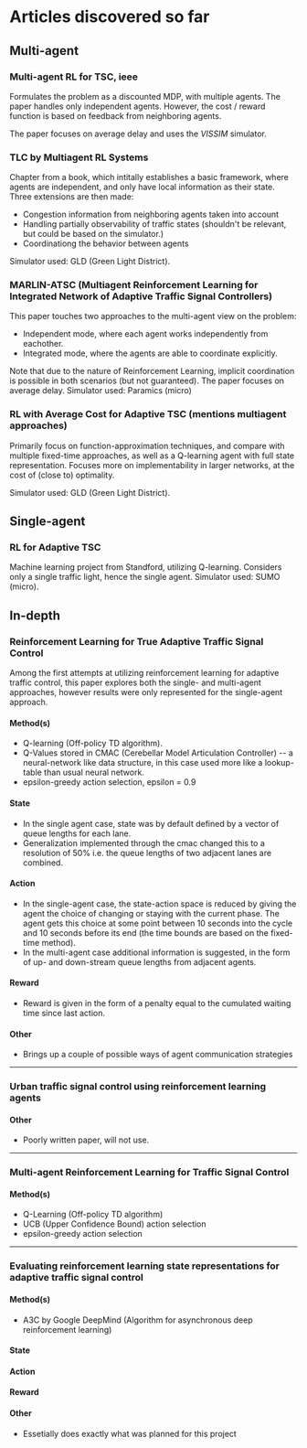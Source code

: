 # Articles discovered so far

## Multi-agent

### Multi-agent RL for TSC, ieee

Formulates the problem as a discounted MDP, with multiple agents.
The paper handles only independent agents. However, the cost / reward function is based on feedback from neighboring agents.

The paper focuses on average delay and uses the _VISSIM_ simulator.

### TLC by Multiagent RL Systems

Chapter from a book, which intitally establishes a basic framework, where agents are independent, and only have local information as their state. Three extensions are then made:

* Congestion information from neighboring agents taken into account
* Handling partially observability of traffic states (shouldn't be relevant, but could be based on the simulator.)
* Coordinationg the behavior between agents

Simulator used: GLD (Green Light District).

### MARLIN-ATSC (Multiagent Reinforcement Learning for Integrated Network of Adaptive Traffic Signal Controllers)

This paper touches two approaches to the multi-agent view on the problem:

* Independent mode, where each agent works independently from eachother.
* Integrated mode, where the agents are able to coordinate explicitly.

Note that due to the nature of Reinforcement Learning, implicit coordination is possible in both scenarios (but not guaranteed).
The paper focuses on average delay.
Simulator used: Paramics (micro)

### RL with Average Cost for Adaptive TSC (mentions multiagent approaches)

Primarily focus on function-approximation techniques, and compare with multiple fixed-time approaches, as well as a Q-learning agent with full state representation.
Focuses more on implementability in larger networks, at the cost of (close to) optimality.

Simulator used: GLD (Green Light District).

## Single-agent

### RL for Adaptive TSC

Machine learning project from Standford, utilizing Q-learning.
Considers only a single traffic light, hence the single agent.
Simulator used: SUMO (micro).

## In-depth

### Reinforcement Learning for True Adaptive Traffic Signal Control

Among the first attempts at utilizing reinforcement learning for adaptive traffic control, this paper explores both the single- and multi-agent approaches, however results were only represented for the single-agent approach.

#### Method(s)

* Q-learning (Off-policy TD algorithm).
* Q-Values stored in CMAC (Cerebellar Model  Articulation  Controller) -- a neural-network like data structure, in this case used more like a lookup-table than usual neural network.
* epsilon-greedy action selection, epsilon = 0.9

#### State

* In the single agent case, state was by default defined by a vector of queue lengths for each lane.
* Generalization implemented through the cmac changed this to a resolution of 50% i.e. the queue lengths of two adjacent lanes are combined.

#### Action

* In the single-agent case, the state-action space is reduced by giving the agent the choice of changing or staying with the current phase. The agent gets this choice at some point between 10 seconds into the cycle and 10 seconds before its end (the time bounds are based on the fixed-time method).
* In the multi-agent case additional information is suggested, in the form of up- and down-stream queue lengths from adjacent agents.

#### Reward

* Reward is given in the form of a penalty equal to the cumulated waiting time since last action.

#### Other

* Brings up a couple of possible ways of agent communication strategies

----------------

### Urban traffic signal control using reinforcement learning agents

#### Other

* Poorly written paper, will not use.

----------------

### Multi-agent Reinforcement Learning for Traffic Signal Control

#### Method(s)

* Q-Learning (Off-policy TD algorithm)
* UCB (Upper Confidence Bound) action selection
* epsilon-greedy action selection

----------------

### Evaluating reinforcement learning state representations for adaptive traffic signal control

#### Method(s)

* A3C by Google DeepMind (Algorithm for asynchronous deep reinforcement learning)

#### State

#### Action

#### Reward

#### Other

* Essetially does exactly what was planned for this project